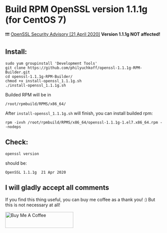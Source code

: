 # Build RPM OpenSSL version 1.1.1g (for CentOS 7)

:exclamation::exclamation::exclamation: [OpenSSL Security Advisory \[21 April 2020\]](https://www.openssl.org/news/secadv/20200421.txt)
**Version 1.1.1g NOT affected!**

## Install:

    sudo yum groupinstall 'Development Tools'
    git clone https://github.com/philyuchkoff/openssl-1.1.1g-RPM-Builder.git
    cd openssl-1.1.1g-RPM-Builder/
    chmod +x install-openssl_1.1.1g.sh 
    ./install-openssl_1.1.1g.sh
    
Builded RPM will be in

    /root/rpmbuild/RPMS/x86_64/
    
After `install-openssl_1.1.1g.sh` will finish, you can install builded rpm:

    rpm -ivvh /root/rpmbuild/RPMS/x86_64/openssl-1.1.1g-1.el7.x86_64.rpm --nodeps
    
## Check:

    openssl version
    
should be:

    OpenSSL 1.1.1g  21 Apr 2020
   
## I will gladly accept all comments

If you find this thing useful, you can buy me coffee as a thank you! :) But this is not necessary at all!

<a href="https://www.buymeacoffee.com/philyuchkoff" target="_blank"><img src="http://public.jc21.com/github/by-me-a-coffee.png" alt="Buy Me A Coffee" style="height: 51px !important;width: 217px !important;" ></a>

